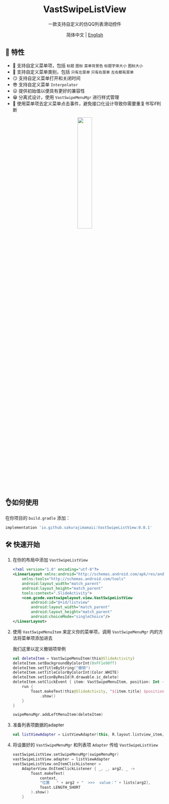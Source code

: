 <h1 align="center">VastSwipeListView</h1>

<p align="center">一款支持自定义的仿QQ列表滑动控件</p>

<p align="center">简体中文 | <a href="https://github.com/SakurajimaMaii/VastUtils/blob/master/libraries/VastSwipeListView/README.md">English</a></p>

## 💫 特性
- 🤔 支持自定义菜单项，包括 `标题` `图标` `菜单背景色` `标题字体大小` `图标大小`
- 🤣 支持自定义菜单类别，包括 `只有左菜单` `只有右菜单` `左右都有菜单`
- 😏 支持自定义菜单打开和关闭时间
- 😎 支持自定义菜单 `Interpolator`
- 😛 提供初始值以便具有更好的兼容性
- 😁 分离式设计，使用 `VastSwipeMenuMgr` 进行样式管理
- 🙂 使用菜单项去定义菜单点击事件，避免接口化设计导致你需要重复书写if判断

<div align="center"><img src="https://p3-juejin.byteimg.com/tos-cn-i-k3u1fbpfcp/0123a4cd494441d09c94649011bd44f3~tplv-k3u1fbpfcp-zoom-1.image" width=30%></div>

## 👌如何使用

在你项目的 `build.gradle` 添加：
```gradle
implementation 'io.github.sakurajimamaii:VastSwipeListView:0.0.1'
```

## 🛠 快速开始

1. 在你的布局中添加 `VastSwipeListView`

	```xml
	<?xml version="1.0" encoding="utf-8"?>
	<LinearLayout xmlns:android="http://schemas.android.com/apk/res/android"
	    xmlns:tools="http://schemas.android.com/tools"
	    android:layout_width="match_parent"
	    android:layout_height="match_parent"
	    tools:context=".SlideActivity">
	    <com.gcode.vastswipelayout.view.VastSwipeListView
	        android:id="@+id/listview"
	        android:layout_width="match_parent"
	        android:layout_height="match_parent"
	        android:choiceMode="singleChoice"/>
	</LinearLayout>
   ```
   
2. 使用 `VastSwipeMenuItem` 来定义你的菜单项，调用 `VastSwipeMenuMgr` 内的方法将菜单项添加进去

	我们这里以定义撤销项举例
	```kotlin
	val deleteItem = VastSwipeMenuItem(this@SlideActivity)
    deleteItem.setBackgroundByColorInt(0xFF1e90ff)
    deleteItem.setTitleByString("撤销")
    deleteItem.setTitleColorByColorInt(Color.WHITE)
    deleteItem.setIconByResId(R.drawable.ic_delete)
    deleteItem.setClickEvent { item: VastSwipeMenuItem, position: Int ->
        run {
            Toast.makeText(this@SlideActivity, "${item.title} $position", Toast.LENGTH_SHORT)
                .show()
        }
    }

	swipeMenuMgr.addLeftMenuItem(deleteItem)
	```
3. 准备列表项数据的adapter
	```kotlin
   val listViewAdapter = ListViewAdapter(this, R.layout.listview_item, lists)
	```
4.  将设置好的 `VastSwipeMenuMgr` 和列表项 `Adapter` 传给 `VastSwipeListView`
	```kotlin
	vastSwipeListView.setSwipeMenuMgr(swipeMenuMgr)
    vastSwipeListView.adapter = listViewAdapter
    vastSwipeListView.onItemClickListener =
        AdapterView.OnItemClickListener { _, _, arg2, _ ->
            Toast.makeText(
                context,
                "位置   " + arg2 + "  >>>  value：" + lists[arg2],
                Toast.LENGTH_SHORT
            ).show()
        }
	```
